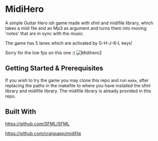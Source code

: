 # MidiHero

A simple Guitar Hero ish game made with sfml and midifile library, which takes a midi file and an Mp3 as argument and turns them into moving 'notes' that are in sync with the music.

The game has 5 lanes which are activated by G-H-J-K-L keys! 

Sorry for the low fps on this one :)
![Midihero2](https://github.com/AxelBadam/priv/assets/110740560/5bbe87b2-786b-48fa-b3af-05d68821181a)

## Getting Started & Prerequisites

If you wish to try the game you may clone this repo and run `make`, after replacing the paths in the makefile to where you have installed the sfml library and midifile library. The midifile library is already provided in this repo.

## Built With

https://github.com/SFML/SFML

https://github.com/craigsapp/midifile



